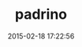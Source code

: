 ---
layout: post
title:  "padrino"
repo:   "padrino/padrino-framework"
date:   2015-02-18 17:22:56
gemurl: http://www.padrinorb.com
---